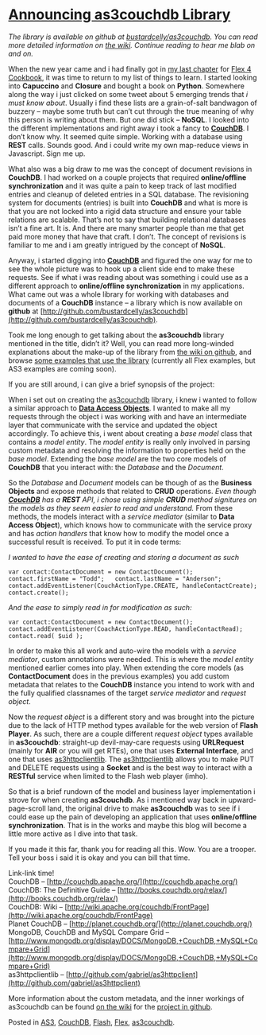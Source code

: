 # [Announcing as3couchdb Library](http://custardbelly.com/blog/2010/04/13/announcing-as3couchdb-library/)

_The library is available on github at [bustardcelly/as3couchdb](http://github.com/bustardcelly/as3couchdb). You can read more detailed information on [the wiki](http://wiki.github.com/bustardcelly/as3couchdb/). Continue reading to hear me blab on and on._

When the new year came and i had finally got in [my last chapter](http://custardbelly.com/blog/?p=132) for [Flex 4 Cookbook](http://www.amazon.com/Flex-Cookbook-Real-world-developing-Applications/dp/0596805616/ref=sr_1_1?ie=UTF8&s=books&qid=1271029122&sr=8-1), it was time to return to my list of things to learn. I started looking into **Capuccino** and **Closure** and bought a book on **Python**. Somewhere along the way i just clicked on some tweet about 5 emerging trends that _i must know about_. Usually i find these lists are a grain-of-salt bandwagon of buzzery – maybe some truth but can’t cut through the true meaning of why this person is writing about them. But one did stick – **NoSQL**. I looked into the different implementations and right away i took a fancy to **[CouchDB](http://couchdb.apache.org/)**. I don’t know why. It seemed quite simple. Working with a database using **REST** calls. Sounds good. And i could write my own map-reduce views in Javascript. Sign me up.

What also was a big draw to me was the concept of document revisions in **CouchDB**. I had worked on a couple projects that required **online/offline synchronization** and it was quite a pain to keep track of last modified entries and cleanup of deleted entries in a SQL database. The revisioning system for documents (entries) is built into **CouchDB** and what is more is that you are not locked into a rigid data structure and ensure your table relations are scalable. That’s not to say that building relational databases isn’t a fine art. It is. And there are many smarter people than me that get paid more money that have that craft. I don’t. The concept of revisions is familiar to me and i am greatly intrigued by the concept of **NoSQL**.

Anyway, i started digging into **[CouchDB](http://couchdb.apache.org/)** and figured the one way for me to see the whole picture was to hook up a client side end to make these requests. See if what i was reading about was something i could use as a different approach to **online/offline synchronization** in my applications. What came out was a whole library for working with databases and documents of a **CouchDB** instance – a library which is now available on **github** at [http://github.com/bustardcelly/as3couchdb](http://github.com/bustardcelly/as3couchdb).

Took me long enough to get talking about the **as3couchdb** library mentioned in the title, didn’t it? Well, you can read more long-winded explanations about the make-up of the library from [the wiki on github](http://wiki.github.com/bustardcelly/as3couchdb/), and browse [some examples that use the library](http://github.com/bustardcelly/as3couchdb/tree/master/examples/flex/) (currently all Flex examples, but AS3 examples are coming soon).

If you are still around, i can give a brief synopsis of the project:

When i set out on creating the [as3couchdb](http://github.com/bustardcelly/as3couchdb) library, i knew i wanted to follow a similar approach to [**Data Access Objects**](http://en.wikipedia.org/wiki/Data_access_object). I wanted to make all my requests through the object i was working with and have an intermediate layer that communicate with the service and updated the object accordingly. To achieve this, i went about creating a _base model_ class that contains a _model entity_. The _model entity_ is really only involved in parsing custom metadata and resolving the information to properties held on the _base model_. Extending the _base model_ are the two core models of **CouchDB** that you interact with: the _Database_ and the _Document_.

So the _Database_ and _Document_ models can be though of as the **Business Objects** and expose methods that related to **CRUD** operations. _Even though **[CouchDB](http://couchdb.apache.org/)** has a **REST** API, i chose using simple **CRUD** method signitures on the models as they seem easier to read and understand._ From these methods, the models interact with a _service mediator_ (similar to **Data Access Object**), which knows how to communicate with the service proxy and has _action handlers_ that know how to modify the model once a successful result is received. To put it in code terms:

_I wanted to have the ease of creating and storing a document as such_

`var contact:ContactDocument = new ContactDocument();  
contact.firstName = "Todd";  
contact.lastName = "Anderson";  
contact.addEventListener(CouchActionType.CREATE, handleContactCreate);  
contact.create();`

_And the ease to simply read in for modification as such:_

`var contact:ContactDocument = new ContactDocument();  
contact.addEventListener(CoachActionType.READ, handleContactRead);  
contact.read( $uid );`

In order to make this all work and auto-wire the models with a _service mediator_, custom annotations were needed. This is where the _model entity_ mentioned earlier comes into play. When extending the core models (as **ContactDocument** does in the previous examples) you add custom metadata that relates to the **CouchDB** instance you intend to work with and the fully qualified classnames of the target _service mediator_ and _request object_.

Now the _request object_ is a different story and was brought into the picture due to the lack of HTTP method types available for the web version of **Flash Player**. As such, there are a couple different _request object_ types available in **as3couchdb**: straight-up devil-may-care requests using **URLRequest** (mainly for **AIR** or you will get RTEs), one that uses **External Interface**, and one that uses [as3httpclientlib](http://github.com/gabriel/as3httpclient). The [as3httpclientlib](http://github.com/gabriel/as3httpclient) allows you to make PUT and DELETE requests using a **Socket** and is the best way to interact with a **RESTful** service when limited to the Flash web player (imho).

So that is a brief rundown of the model and business layer implementation i strove for when creating **as3couchdb**. As i mentioned way back in upward-page-scroll land, the original drive to make **as3couchdb** was to see if i could ease up the pain of developing an application that uses **online/offline synchronization**. That is in the works and maybe this blog will become a little more active as I dive into that task.

If you made it this far, thank you for reading all this. Wow. You are a trooper. Tell your boss i said it is okay and you can bill that time.

Link-link time!  
CouchDB – [http://couchdb.apache.org/](http://couchdb.apache.org/)  
CouchDB: The Definitive Guide – [http://books.couchdb.org/relax/](http://books.couchdb.org/relax/)  
CouchDB: Wiki – [http://wiki.apache.org/couchdb/FrontPage](http://wiki.apache.org/couchdb/FrontPage)  
Planet CouchDB – [http://planet.couchdb.org/](http://planet.couchdb.org/)  
MongoDB, CouchDB and MySQL Compare Grid – [http://www.mongodb.org/display/DOCS/MongoDB,+CouchDB,+MySQL+Compare+Grid](http://www.mongodb.org/display/DOCS/MongoDB,+CouchDB,+MySQL+Compare+Grid)  
as3httpclientlib – [http://github.com/gabriel/as3httpclient](http://github.com/gabriel/as3httpclient)

More information about the custom metadata, and the inner workings of as3couchdb can be found [on the wiki](http://wiki.github.com/bustardcelly/as3couchdb/) for the [project in github](http://github.com/bustardcelly/as3couchdb).

Posted in [AS3](http://custardbelly.com/blog/category/as3/), [CouchDB](http://custardbelly.com/blog/category/couchdb/), [Flash](http://custardbelly.com/blog/category/flash/), [Flex](http://custardbelly.com/blog/category/flex/), [as3couchdb](http://custardbelly.com/blog/category/as3couchdb/).
